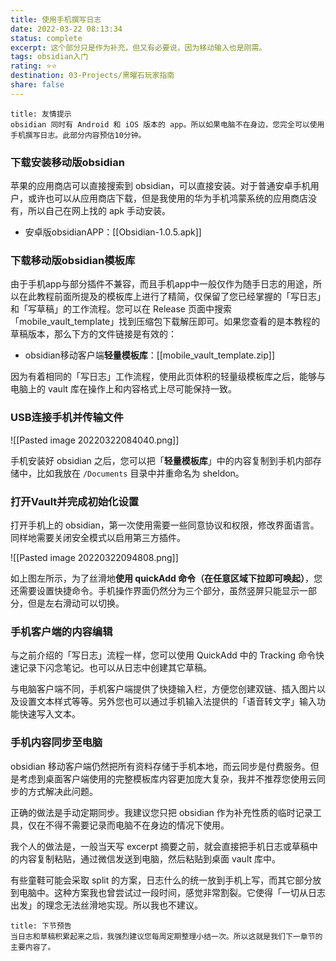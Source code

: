 ```yaml
---
title: 使用手机撰写日志
date: 2022-03-22 08:13:34
status: complete
excerpt: 这个部分只是作为补充，但又有必要说，因为移动输入也是刚需。
tags: obsidian入门
rating: ⭐⭐
destination: 03-Projects/黑曜石玩家指南
share: false
---
```


```ad-info
title: 友情提示
obsidian 同时有 Android 和 iOS 版本的 app。所以如果电脑不在身边，您完全可以使用手机撰写日志。此部分内容预估10分钟。
```


### 下载安装移动版obsidian

苹果的应用商店可以直接搜索到 obsidian，可以直接安装。对于普通安卓手机用户，或许也可以从应用商店下载，但是我使用的华为手机鸿蒙系统的应用商店没有，所以自己在网上找的 apk 手动安装。

- 安卓版obsidianAPP：[[Obsidian-1.0.5.apk]]

### 下载移动版obsidian模板库

由于手机app与部分插件不兼容，而且手机app中一般仅作为随手日志的用途，所以在此教程前面所提及的模板库上进行了精简，仅保留了您已经掌握的「写日志」和「写草稿」的工作流程。您可以在 Release 页面中搜索「mobile_vault_template」找到压缩包下载解压即可。如果您查看的是本教程的草稿版本，那么下方的文件链接是有效的：

- obsidian移动客户端**轻量模板库**：[[mobile_vault_template.zip]]

因为有着相同的「写日志」工作流程，使用此页体积的轻量级模板库之后，能够与电脑上的 vault 库在操作上和内容格式上尽可能保持一致。

### USB连接手机并传输文件

![[Pasted image 20220322084040.png]]

手机安装好 obsidian 之后，您可以把「**轻量模板库**」中的内容复制到手机内部存储中，比如我放在 `/Documents` 目录中并重命名为 sheldon。

### 打开Vault并完成初始化设置

打开手机上的 obsidian，第一次使用需要一些同意协议和权限，修改界面语言。同样地需要关闭安全模式以启用第三方插件。

![[Pasted image 20220322094808.png]]

如上图左所示，为了丝滑地**使用 quickAdd 命令（在任意区域下拉即可唤起）**，您还需要设置快捷命令。手机操作界面仍然分为三个部分，虽然竖屏只能显示一部分，但是左右滑动可以切换。

### 手机客户端的内容编辑

与之前介绍的「写日志」流程一样，您可以使用 QuickAdd 中的 Tracking 命令快速记录下闪念笔记。也可以从日志中创建其它草稿。

与电脑客户端不同，手机客户端提供了快捷输入栏，方便您创建双链、插入图片以及设置文本样式等等。另外您也可以通过手机输入法提供的「语音转文字」输入功能快速写入文本。

### 手机内容同步至电脑

obsidian 移动客户端仍然把所有资料存储于手机本地，而云同步是付费服务。但是考虑到桌面客户端使用的完整模板库内容更加庞大复杂，我并不推荐您使用云同步的方式解决此问题。

正确的做法是手动定期同步。我建议您只把 obsidian 作为补充性质的临时记录工具，仅在不得不需要记录而电脑不在身边的情况下使用。

我个人的做法是，一般当天写 excerpt 摘要之前，就会直接把手机日志或草稿中的内容复制粘贴，通过微信发送到电脑，然后粘贴到桌面 vault 库中。

有些童鞋可能会采取 split 的方案，日志什么的统一放到手机上写，而其它部分放到电脑中。这种方案我也曾尝试过一段时间，感觉非常割裂。它使得「一切从日志出发」的理念无法丝滑地实现。所以我也不建议。

```ad-info
title: 下节预告
当日志和草稿积累起来之后，我强烈建议您每周定期整理小结一次。所以这就是我们下一章节的主要内容了。
```